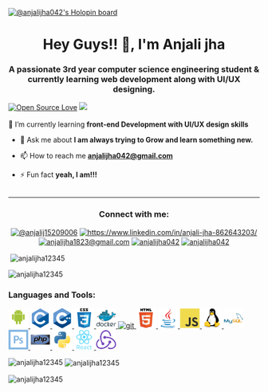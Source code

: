[![@anjalijha042's Holopin board](https://holopin.me/anjalijha042)](https://holopin.io/@anjalijha042)
<h1 align="center">Hey Guys!! 👋, I'm Anjali jha</h1>
<h3 align="center">A passionate 3rd year computer science engineering student & currently learning web development along with UI/UX designing. </h3>

[![Open Source Love](https://badges.frapsoft.com/os/v2/open-source.svg?v=103)](https://github.com/Anjalijha123) [![](https://cdn.rawgit.com/sindresorhus/awesome/d7305f38d29fed78fa85652e3a63e154dd8e8829/media/badge.svg)](https://github.com/Anjalijha123)
<br> <br> 
🌱 I’m currently learning **front-end Development with UI/UX design skills**

- 💬 Ask me about **I am always trying to Grow and learn something new.**

- 📫 How to reach me **anjalijha042@gmail.com**

- ⚡ Fun fact **yeah, I am!!!**
   <br><br>
<hr>
<h3 align="center">Connect with me:</h3>
<p align="center">
<a href="https://twitter.com/@anjalij15209006" target="blank"><img align="center" src="https://raw.githubusercontent.com/rahuldkjain/github-profile-readme-generator/master/src/images/icons/Social/twitter.svg" alt="@anjalij15209006" height="30" width="40" /></a>
<a href="https://linkedin.com/in/https://www.linkedin.com/in/anjali-jha-862643203/" target="blank"><img align="center" src="https://raw.githubusercontent.com/rahuldkjain/github-profile-readme-generator/master/src/images/icons/Social/linked-in-alt.svg" alt="https://www.linkedin.com/in/anjali-jha-862643203/" height="30" width="40" /></a>
<a href="https://fb.com/anjalijha1823@gmail.com" target="blank"><img align="center" src="https://raw.githubusercontent.com/rahuldkjain/github-profile-readme-generator/master/src/images/icons/Social/facebook.svg" alt="anjalijha1823@gmail.com" height="30" width="40" /></a>
<a href="https://instagram.com/anjalijha042" target="blank"><img align="center" src="https://raw.githubusercontent.com/rahuldkjain/github-profile-readme-generator/master/src/images/icons/Social/instagram.svg" alt="anjalijha042" height="30" width="40" /></a>
<a href="https://www.leetcode.com/anjalijha042" target="blank"><img align="center" src="https://raw.githubusercontent.com/rahuldkjain/github-profile-readme-generator/master/src/images/icons/Social/leet-code.svg" alt="anjalijha042" height="30" width="40" /></a>
</p>

<p>&nbsp;<img align="center" src="https://github-readme-stats.vercel.app/api?username=anjalijha12345&show_icons=true&locale=en" alt="anjalijha12345" /></p>

<p><img align="center" src="https://github-readme-streak-stats.herokuapp.com/?user=anjalijha12345&" alt="anjalijha12345" /></p>
<h3 align="left">Languages and Tools:</h3>
<p align="left"> <a href="https://developer.android.com" target="_blank" rel="noreferrer"> <img src="https://raw.githubusercontent.com/devicons/devicon/master/icons/android/android-original-wordmark.svg" alt="android" width="40" height="40"/> </a> <a href="https://www.cprogramming.com/" target="_blank" rel="noreferrer"> <img src="https://raw.githubusercontent.com/devicons/devicon/master/icons/c/c-original.svg" alt="c" width="40" height="40"/> </a> <a href="https://www.w3schools.com/cpp/" target="_blank" rel="noreferrer"> <img src="https://raw.githubusercontent.com/devicons/devicon/master/icons/cplusplus/cplusplus-original.svg" alt="cplusplus" width="40" height="40"/> </a> <a href="https://www.w3schools.com/css/" target="_blank" rel="noreferrer"> <img src="https://raw.githubusercontent.com/devicons/devicon/master/icons/css3/css3-original-wordmark.svg" alt="css3" width="40" height="40"/> </a> <a href="https://www.docker.com/" target="_blank" rel="noreferrer"> <img src="https://raw.githubusercontent.com/devicons/devicon/master/icons/docker/docker-original-wordmark.svg" alt="docker" width="40" height="40"/> </a> <a href="https://git-scm.com/" target="_blank" rel="noreferrer"> <img src="https://www.vectorlogo.zone/logos/git-scm/git-scm-icon.svg" alt="git" width="40" height="40"/> </a> <a href="https://www.w3.org/html/" target="_blank" rel="noreferrer"> <img src="https://raw.githubusercontent.com/devicons/devicon/master/icons/html5/html5-original-wordmark.svg" alt="html5" width="40" height="40"/> </a> <a href="https://www.java.com" target="_blank" rel="noreferrer"> <img src="https://raw.githubusercontent.com/devicons/devicon/master/icons/java/java-original.svg" alt="java" width="40" height="40"/> </a> <a href="https://developer.mozilla.org/en-US/docs/Web/JavaScript" target="_blank" rel="noreferrer"> <img src="https://raw.githubusercontent.com/devicons/devicon/master/icons/javascript/javascript-original.svg" alt="javascript" width="40" height="40"/> </a> <a href="https://www.linux.org/" target="_blank" rel="noreferrer"> <img src="https://raw.githubusercontent.com/devicons/devicon/master/icons/linux/linux-original.svg" alt="linux" width="40" height="40"/> </a> <a href="https://www.mysql.com/" target="_blank" rel="noreferrer"> <img src="https://raw.githubusercontent.com/devicons/devicon/master/icons/mysql/mysql-original-wordmark.svg" alt="mysql" width="40" height="40"/> </a> <a href="https://www.photoshop.com/en" target="_blank" rel="noreferrer"> <img src="https://raw.githubusercontent.com/devicons/devicon/master/icons/photoshop/photoshop-line.svg" alt="photoshop" width="40" height="40"/> </a> <a href="https://www.php.net" target="_blank" rel="noreferrer"> <img src="https://raw.githubusercontent.com/devicons/devicon/master/icons/php/php-original.svg" alt="php" width="40" height="40"/> </a> <a href="https://www.python.org" target="_blank" rel="noreferrer"> <img src="https://raw.githubusercontent.com/devicons/devicon/master/icons/python/python-original.svg" alt="python" width="40" height="40"/> </a> <a href="https://reactjs.org/" target="_blank" rel="noreferrer"> <img src="https://raw.githubusercontent.com/devicons/devicon/master/icons/react/react-original-wordmark.svg" alt="react" width="40" height="40"/> </a> <a href="https://redux.js.org" target="_blank" rel="noreferrer"> <img src="https://raw.githubusercontent.com/devicons/devicon/master/icons/redux/redux-original.svg" alt="redux" width="40" height="40"/> </a> </p>

<p><img align="left" src="https://github-readme-stats.vercel.app/api/top-langs?username=anjalijha12345&show_icons=true&locale=en&layout=compact" alt="anjalijha12345" /></p>

<p>&nbsp;<img align="center" src="https://github-readme-stats.vercel.app/api?username=anjalijha12345&show_icons=true&locale=en" alt="anjalijha12345" /></p>

<p><img align="center" src="https://github-readme-streak-stats.herokuapp.com/?user=anjalijha12345&" alt="anjalijha12345" /></p>










